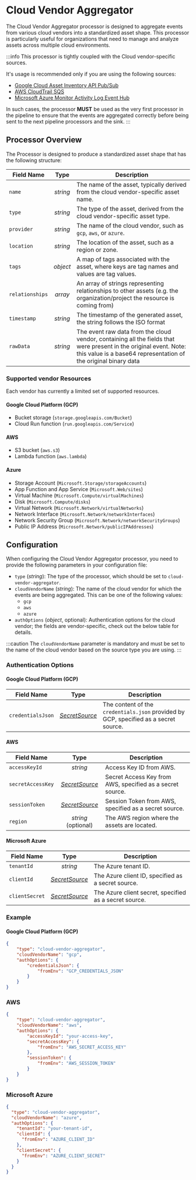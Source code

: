 # Cloud Vendor Aggregator

The Cloud Vendor Aggregator processor is designed to aggregate events from
various cloud vendors into a standardized asset shape.
This processor is particularly useful for organizations that need to manage and analyze assets across multiple cloud environments.

:::info
This processor is tightly coupled with the Cloud vendor-specific sources.

It's usage is recommended only if you are using the following sources:

- [Google Cloud Asset Inventory API Pub/Sub](../sources/30_gcp_pubsub_asset_inventory.md)
- [AWS CloudTrail SQS](../sources/50_aws_cloudtrail_sqs.md)
- [Microsoft Azure Monitor Activity Log Event Hub](../sources/40_azure_activity_log_event_hub.md)

In such cases, the processor **MUST** be used as the very first processor in the pipeline
to ensure that the events are aggregated correctly before being sent to the next pipeline processors and the sink.
:::

## Processor Overview

The Processor is designed to produce a standardized asset shape that has the following structure:

| Field Name | Type | Description |
|------------|:----:|-------------|
| `name` | *string* | The name of the asset, typically derived from the cloud vendor-specific asset name. |
| `type` | *string* | The type of the asset, derived from the cloud vendor-specific asset type. |
| `provider` | *string* | The name of the cloud vendor, such as `gcp`, `aws`, or `azure`. |
| `location` | *string* | The location of the asset, such as a region or zone. |
| `tags` | *object* | A map of tags associated with the asset, where keys are tag names and values are tag values. |
| `relationships` | *array* | An array of strings representing relationships to other assets (e.g. the organization/project the resource is coming from) |
| `timestamp` | *string* | The timestamp of the generated asset, the string follows the ISO format |
| `rawData` | *string* | The event raw data from the cloud vendor, containing all the fields that were present in the original event. Note: this value is a base64 representation of the original binary data |

### Supported vendor Resources

Each vendor has currently a limited set of supported resources.

#### Google Cloud Platform (GCP)

- Bucket storage (`storage.googleapis.com/Bucket`)
- Cloud Run function (`run.googleapis.com/Service`)

#### AWS

- S3 bucket (`aws.s3`)
- Lambda function (`aws.lambda`)

#### Azure

- Storage Account (`Microsoft.Storage/storageAccounts`)
- App Function and App Service (`Microsoft.Web/sites`)
- Virtual Machine (`Microsoft.Compute/virtualMachines`)
- Disk (`Microsoft.Compute/disks`)
- Virtual Network (`Microsoft.Network/virtualNetworks`)
- Network Interface (`Microsoft.Network/networkInterfaces`)
- Network Security Group (`Microsoft.Network/networkSecurityGroups`)
- Public IP Address (`Microsoft.Network/publicIPAddresses`)

## Configuration

When configuring the Cloud Vendor Aggregator processor,
you need to provide the following parameters in your configuration file:

- `type` (*string*): The type of the processor, which should be set to `cloud-vendor-aggregator`.
- `cloudVendorName` (*string*): The name of the cloud vendor for which the events are being aggregated.
  This can be one of the following values:
  - `gcp`
  - `aws`
  - `azure`
- `authOptions` (*object*, optional): Authentication options for the cloud vendor; the fields are vendor-specific,
check out the below table for details.

:::caution
The `cloudVendorName` parameter is mandatory and must be set to the name of the cloud vendor based
on the source type you are using.
:::

### Authentication Options

#### Google Cloud Platform (GCP)

| Field Name | Type | Description |
|------------|:----:|-------------|
| `credentialsJson` | [*SecretSource*](../20_install.md#secretsource) | The content of the `credentials.json` provided by GCP, specified as a secret source. |

#### AWS

| Field Name | Type | Description |
|------------|:----:|-------------|
| `accessKeyId` | *string*   | Access Key ID from AWS. |
| `secretAccessKey` | [*SecretSource*](../20_install.md#secretsource) | Secret Access Key from AWS, specified as a secret source. |
| `sessionToken` | [*SecretSource*](../20_install.md#secretsource) | Session Token from AWS, specified as a secret source. |
| `region` | *string* (optional)   | The AWS region where the assets are located. |

#### Microsoft Azure

| Field Name | Type | Description |
|------------|:----:|-------------|
| `tenantId` | *string*   | The Azure tenant ID. |
| `clientId` | [*SecretSource*](../20_install.md#secretsource) | The Azure client ID, specified as a secret source. |
| `clientSecret` | [*SecretSource*](../20_install.md#secretsource) | The Azure client secret, specified as a secret source. |

### Example

#### Google Cloud Platform (GCP)

```json
{
	"type": "cloud-vendor-aggregator",
	"cloudVendorName": "gcp",
	"authOptions": {
		"credentialsJson": {
			"fromEnv": "GCP_CREDENTIALS_JSON"
		}
	}
}
```

### AWS

```json
{
	"type": "cloud-vendor-aggregator",
	"cloudVendorName": "aws",
	"authOptions": {
		"accessKeyId": "your-access-key",
		"secretAccessKey": {
			"fromEnv": "AWS_SECRET_ACCESS_KEY"
		},
		"sessionToken": {
			"fromEnv": "AWS_SESSION_TOKEN"
		}
	}
}
```

### Microsoft Azure

```json
{
  "type": "cloud-vendor-aggregator",
  "cloudVendorName": "azure",
  "authOptions": {
    "tenantId": "your-tenant-id",
    "clientId": {
      "fromEnv": "AZURE_CLIENT_ID"
    },
    "clientSecret": {
      "fromEnv": "AZURE_CLIENT_SECRET"
    }
  }
}
```
